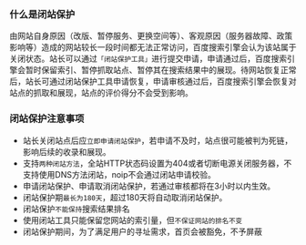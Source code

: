 ### 什么是闭站保护
 
由网站自身原因（改版、暂停服务、更换空间等）、客观原因（服务器故障、政策影响等）造成的网站较长一段时间都无法正常访问，百度搜索引擎会认为该站属于关闭状态。站长可以通过`「闭站保护工具」`进行提交申请，申请通过后，百度搜索引擎会暂时保留索引、暂停抓取站点、暂停其在搜索结果中的展现。待网站恢复正常后，站长可通过闭站保护工具申请恢复，申请审核通过后，百度搜索引擎会恢复对站点的抓取和展现，站点的评价得分不会受到影响。
 
### 闭站保护注意事项
 
-  站长关闭站点后应`立即申请闭站保护`，若申请不及时，站点很可能被判为死链，影响后续的收录和展现。
- 支持`两种闭站方法`，全站HTTP状态码设置为404或者切断电源关闭服务器，不支持使用DNS方法闭站，noip不会通过闭站申请校验。
- 申请闭站保护、申请取消闭站保护，若通过审核都将在3小时以内生效。
- 闭站保护期`最长为180天`，超过180天将自动取消闭站保护。
- 闭站保护`不能保持`搜索结果排名
- 使用闭站工具只能保留您网站的索引量，但`不保证网站的排名不变`
- 闭站保护期间，为了满足用户的寻址需求，首页会被豁免，不予屏蔽               